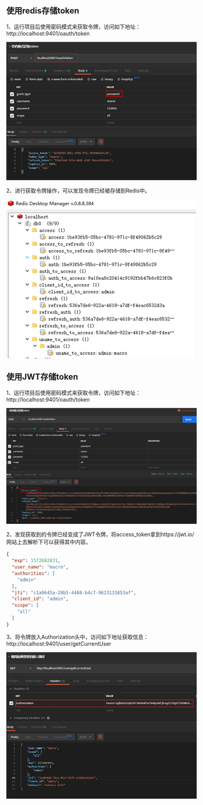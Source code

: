 
## 使用redis存储token

1、运行项目后使用密码模式来获取令牌，访问如下地址：http://localhost:9401/oauth/token

![](./img/001.png)

2、进行获取令牌操作，可以发现令牌已经被存储到Redis中。

![](./img/002.png)


## 使用JWT存储token

1、运行项目后使用密码模式来获取令牌，访问如下地址：http://localhost:9401/oauth/token

![](./img/003.png)


2、发现获取到的令牌已经变成了JWT令牌，将access_token拿到https://jwt.io/ 网站上去解析下可以获得其中内容。
```json
{
  "exp": 1572682831,
  "user_name": "macro",
  "authorities": [
    "admin"
  ],
  "jti": "c1a0645a-28b5-4468-b4c7-9623131853af",
  "client_id": "admin",
  "scope": [
    "all"
  ]
}
```

3、将令牌放入Authorization头中，访问如下地址获取信息：http://localhost:9401/user/getCurrentUser

![](./img/004.png)


